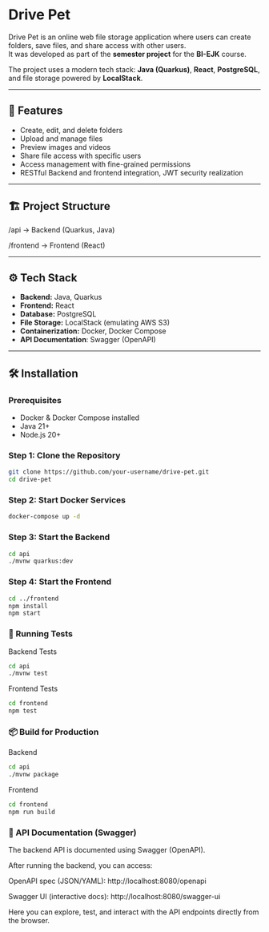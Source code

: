 # Drive Pet

Drive Pet is an online web file storage application where users can create folders, save files, and share access with other users.  
It was developed as part of the **semester project** for the **BI-EJK** course.

The project uses a modern tech stack: **Java (Quarkus)**, **React**, **PostgreSQL**, and file storage powered by **LocalStack**.

---

## 🚀 Features

- Create, edit, and delete folders
- Upload and manage files
- Preview images and videos
- Share file access with specific users
- Access management with fine-grained permissions
- RESTful Backend and frontend integration, JWT security realization

---

## 🏗 Project Structure

/api → Backend (Quarkus, Java) 

/frontend → Frontend (React) 

---

## ⚙️ Tech Stack

- **Backend:** Java, Quarkus
- **Frontend:** React
- **Database:** PostgreSQL
- **File Storage:** LocalStack (emulating AWS S3)
- **Containerization:** Docker, Docker Compose
- **API Documentation**: Swagger (OpenAPI)

---

## 🛠 Installation

### Prerequisites

- Docker & Docker Compose installed
- Java 21+
- Node.js 20+

### Step 1: Clone the Repository

```bash
git clone https://github.com/your-username/drive-pet.git
cd drive-pet
```

### Step 2: Start Docker Services

```bash
docker-compose up -d
```

### Step 3: Start the Backend

```bash
cd api
./mvnw quarkus:dev
```

### Step 4: Start the Frontend

```bash
cd ../frontend
npm install
npm start
```

### 🧪 Running Tests

Backend Tests

```bash
cd api
./mvnw test
```

Frontend Tests

```bash
cd frontend
npm test
```

### 📦 Build for Production

Backend

```bash
cd api
./mvnw package
```

Frontend

```bash
cd frontend
npm run build
```

### 📖 API Documentation (Swagger)
The backend API is documented using Swagger (OpenAPI).

After running the backend, you can access:

OpenAPI spec (JSON/YAML):
http://localhost:8080/openapi

Swagger UI (interactive docs):
http://localhost:8080/swagger-ui

Here you can explore, test, and interact with the API endpoints directly from the browser.
